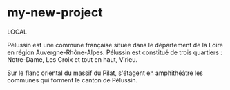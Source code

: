 # my-new-project

LOCAL

Pélussin est une commune française située dans le département de la Loire en région Auvergne-Rhône-Alpes. Pélussin est constitué de trois quartiers : Notre-Dame, Les Croix et tout en haut, Virieu.

Sur le flanc oriental du massif du Pilat, s'étagent en amphithéâtre les communes qui forment le canton de Pélussin.
